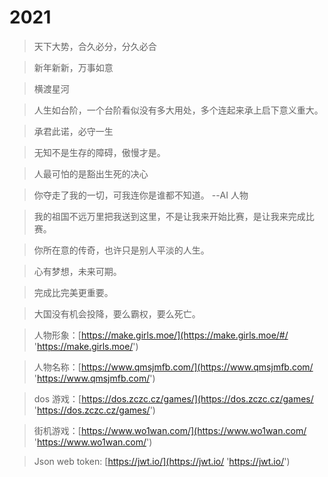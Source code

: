# 2021

> 天下大势，合久必分，分久必合

> 新年新新，万事如意

> 横渡星河

> 人生如台阶，一个台阶看似没有多大用处，多个连起来承上启下意义重大。

> 承君此诺，必守一生

> 无知不是生存的障碍，傲慢才是。

> 人最可怕的是豁出生死的决心

> 你夺走了我的一切，可我连你是谁都不知道。 --AI 人物

> 我的祖国不远万里把我送到这里，不是让我来开始比赛，是让我来完成比赛。

> 你所在意的传奇，也许只是别人平淡的人生。

> 心有梦想，未来可期。

> 完成比完美更重要。

> 大国没有机会投降，要么霸权，要么死亡。

> 人物形象：[https://make.girls.moe/](https://make.girls.moe/#/ 'https://make.girls.moe/')

> 人物名称：[https://www.qmsjmfb.com/](https://www.qmsjmfb.com/ 'https://www.qmsjmfb.com/')

> dos 游戏：[https://dos.zczc.cz/games/](https://dos.zczc.cz/games/ 'https://dos.zczc.cz/games/')

> 街机游戏：[https://www.wo1wan.com/](https://www.wo1wan.com/ 'https://www.wo1wan.com/')

> Json web token: [https://jwt.io/](https://jwt.io/ 'https://jwt.io/')
